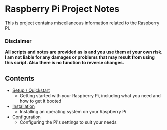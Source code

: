 # Raspberry Pi Project Notes

This is project contains miscellaneous information related to the Raspberry Pi.

### Disclaimer

**All scripts and notes are provided as is and you use them at your own risk. I am not liable for any damages or problems that may result from using this script. Also there is no function to reverse changes.**

## Contents

- [Setup / Quickstart](setup/README.md)
    - Getting started with your Raspberry Pi, including what you need and how to get it booted
- [Installation](installation/README.md)
    - Installing an operating system on your Raspberry Pi
- [Configuration](configuration/README.md)
    - Configuring the Pi's settings to suit your needs
